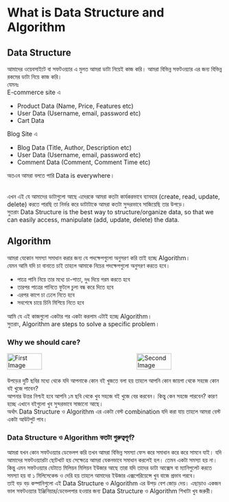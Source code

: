 # What is Data Structure and Algorithm

## Data Structure

আমাদের ওয়েবসাইটে বা সফটওয়্যার এ মুলত আমরা ডাটা নিয়েই কাজ করি। আমরা বিভিন্ন সফটওয়্যার এর জন্য বিভিন্ন রকমের ডাটা নিয়ে কাজ করি।
<br/>
যেমনঃ
<br/>
E-commerce site এ

- Product Data (Name, Price, Features etc)
- User Data (Username, email, password etc)
- Cart Data

Blog Site এ

- Blog Data (Title, Author, Description etc)
- User Data (Username, email, password etc)
- Comment Data (Comment, Comment Time etc)

অতএব আমরা বলতে পারি Data is everywhere।

<br/>
এখন এই যে আমাদের ডাটাগুলো আছে এদেরকে আমরা কতটা কার্যকরভাবে ব্যাবহার (create, read, update, delete) করতে পারছি তা নির্ভর করে ডাটাটাকে আমরা কতটা সুন্দরভাবে সাজিয়েছি তার উপড়ে।
<br/>
সুতরাং Data Structure is the best way to structure/organize data, so that we can easily access, manipulate (add, update, delete) the data.

## Algorithm

আমরা যেকোন সমস্যা সমাধান করার জন্য যে পদক্ষেপগুলো অনুসরণ করি তাই হচ্ছে Algorithm।
<br/>
যেমন আমি যদি চা বানাতে চাই তাহলে আমাকে নিচের পদক্ষেপগুলো অনুসরণ করতে হবে।

- পাত্রে পানি নিয়ে তার মধ্যে চা-পাতা, দুধ দিয়ে গরম করতে হবে
- তারপর পাত্রের পানিতে ফুটলে চুলা বন্ধ করে দিতে হবে
- এরপর কাপে চা ঢেলে নিতে হবে
- সবশেষে চায়ে চিনি মিশিয়ে নিতে হবে

আমি যে এই কাজগুলো একটার পর একটা করলাম এটাই হচ্ছে Algorithm।
<br/>
সুতরাং, Algorithm are steps to solve a specific problem।

### Why we should care?

<div style="display: flex; justify-content: space-between;">
  <img src="https://i.pinimg.com/474x/fd/83/77/fd8377e37174063831d5b45bf516bf90.jpg" alt="First Image" style="width: 40%;" />
  <img src="https://ibukuntaiwo.wordpress.com/wp-content/uploads/2014/02/img-20130103-00304.jpg" alt="Second Image" style="width: 40%;" />
</div>

<br/>
উপড়ের দুটি ছবির মধ্যে থেকে যদি আপনাকে কোন বই খুজতে বলা হয় তাহলে আপনি কোন জায়গা থেকে সহজে কোন বই খুজে পাবেন?
<br/>
আপনার উত্তর নিশ্চই হবে আপনি ১ম ছবি থেকে খুব সহজে বই খুজে বের করবেন। কিন্তু কেন সহজে পারবেন? কারণ হচ্ছে এখানে বইগুলো খুব সুন্দরভাবে সাজানো আছে।
<br/>
অর্থাৎ Data Structure ও Algorithm এর একটা বেস্ট combination যদি করা যায় তাহলে আমরা বেস্ট একটা আউটপুট পাব। 
<br/>

### Data Structure ও Algorithm কতটা গুরুত্বপূর্ণ?

আমরা যখন কোন সফটওয়্যার ডেভেলপ করি তখন আমরা বিভিন্ন সমস্যা ফেস করে সমাধান করে করে সামনে যাই। যদি আমাদের সফটওয়্যারটা ছোটখাট হয় সেক্ষেত্রে আমরা যেকনভাবে সমাধান করলেই হল। তেমন একটা সমস্যা হয় না। কিন্তু এমন সফটওয়্যার যেটাতে মিলিয়ন মিলিয়ন ইউজার আছে তারা যদি তাদের ডাটা আক্সেস বা ম্যানিপুলেট করতে সমস্যা হয় বা ১ মিলিসেকেন্ড ও দেরি হয় তাহলে আমাদের ইউজার এক্সপেরিয়েন্সে খুব বাজে প্রভাব পরবে।
<br/>
তাই বড় বড় কম্পানিগুলো এই Data Structure ও Algorithm এর উপড় বেশ জোড় দেয়। এছাড়াও একজন ভাল সফটওয়্যার ইঞ্জিনিয়ার/ডেভেলপার হওয়ার জন্য Data Structure ও Algorithm শিখাটা খুব জরুরী।

